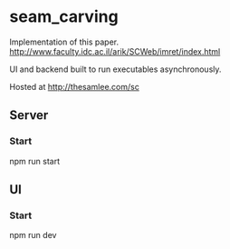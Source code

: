 # seam_carving

Implementation of this paper.
http://www.faculty.idc.ac.il/arik/SCWeb/imret/index.html

UI and backend built to run executables asynchronously.

Hosted at http://thesamlee.com/sc

## Server

### Start

npm run start

## UI

### Start

npm run dev

